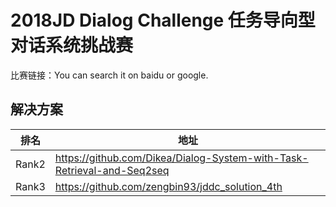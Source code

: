 
# 2018JD Dialog Challenge 任务导向型对话系统挑战赛

比赛链接：You can search it on baidu or google.

## 解决方案
|排名|地址|
|----|----|
|Rank2|https://github.com/Dikea/Dialog-System-with-Task-Retrieval-and-Seq2seq|
|Rank3|https://github.com/zengbin93/jddc_solution_4th|
